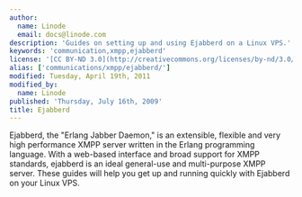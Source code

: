 ```yaml
---
author:
  name: Linode
  email: docs@linode.com
description: 'Guides on setting up and using Ejabberd on a Linux VPS.'
keywords: 'communication,xmpp,ejabberd'
license: '[CC BY-ND 3.0](http://creativecommons.org/licenses/by-nd/3.0/us/)'
alias: ['communications/xmpp/ejabberd/']
modified: Tuesday, April 19th, 2011
modified_by:
  name: Linode
published: 'Thursday, July 16th, 2009'
title: Ejabberd
---
```


Ejabberd, the "Erlang Jabber Daemon," is an extensible, flexible and very high performance XMPP server written in the Erlang programming language. With a web-based interface and broad support for XMPP standards, ejabberd is an ideal general-use and multi-purpose XMPP server. These guides will help you get up and running quickly with Ejabberd on your Linux VPS.
